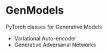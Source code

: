 # GenModels

PyTorch classes for Generative Models
- Variational Auto-encoder
- Generative Adversarial Networks